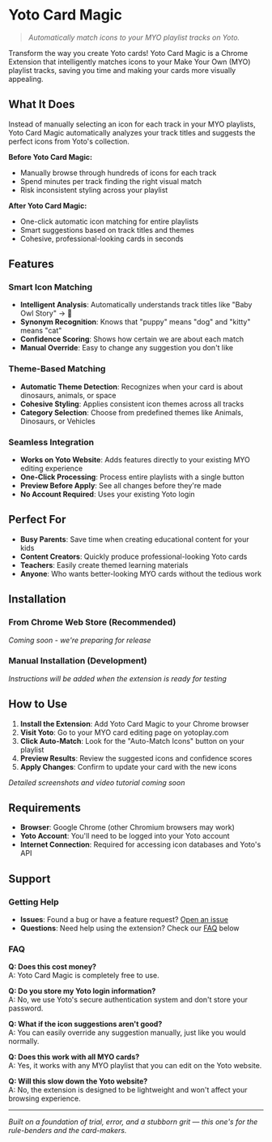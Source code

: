 # Yoto Card Magic

> _Automatically match icons to your MYO playlist tracks on Yoto._

Transform the way you create Yoto cards! Yoto Card Magic is a Chrome Extension that intelligently matches icons to your Make Your Own (MYO) playlist tracks, saving you time and making your cards more visually appealing.

## What It Does

Instead of manually selecting an icon for each track in your MYO playlists, Yoto Card Magic automatically analyzes your track titles and suggests the perfect icons from Yoto's collection.

**Before Yoto Card Magic:**
- Manually browse through hundreds of icons for each track
- Spend minutes per track finding the right visual match
- Risk inconsistent styling across your playlist

**After Yoto Card Magic:**
- One-click automatic icon matching for entire playlists
- Smart suggestions based on track titles and themes
- Cohesive, professional-looking cards in seconds

## Features

### Smart Icon Matching
- **Intelligent Analysis**: Automatically understands track titles like "Baby Owl Story" → 🦉
- **Synonym Recognition**: Knows that "puppy" means "dog" and "kitty" means "cat"
- **Confidence Scoring**: Shows how certain we are about each match
- **Manual Override**: Easy to change any suggestion you don't like

### Theme-Based Matching
- **Automatic Theme Detection**: Recognizes when your card is about dinosaurs, animals, or space
- **Cohesive Styling**: Applies consistent icon themes across all tracks
- **Category Selection**: Choose from predefined themes like Animals, Dinosaurs, or Vehicles

### Seamless Integration
- **Works on Yoto Website**: Adds features directly to your existing MYO editing experience
- **One-Click Processing**: Process entire playlists with a single button
- **Preview Before Apply**: See all changes before they're made
- **No Account Required**: Uses your existing Yoto login

## Perfect For

- **Busy Parents**: Save time when creating educational content for your kids
- **Content Creators**: Quickly produce professional-looking Yoto cards
- **Teachers**: Easily create themed learning materials
- **Anyone**: Who wants better-looking MYO cards without the tedious work

## Installation

### From Chrome Web Store (Recommended)
*Coming soon - we're preparing for release*

### Manual Installation (Development)
*Instructions will be added when the extension is ready for testing*

## How to Use

1. **Install the Extension**: Add Yoto Card Magic to your Chrome browser
2. **Visit Yoto**: Go to your MYO card editing page on yotoplay.com
3. **Click Auto-Match**: Look for the "Auto-Match Icons" button on your playlist
4. **Preview Results**: Review the suggested icons and confidence scores
5. **Apply Changes**: Confirm to update your card with the new icons

*Detailed screenshots and video tutorial coming soon*

## Requirements

- **Browser**: Google Chrome (other Chromium browsers may work)
- **Yoto Account**: You'll need to be logged into your Yoto account
- **Internet Connection**: Required for accessing icon databases and Yoto's API

## Support

### Getting Help
- **Issues**: Found a bug or have a feature request? [Open an issue](../../issues)
- **Questions**: Need help using the extension? Check our [FAQ](#faq) below

### FAQ

**Q: Does this cost money?**  
A: Yoto Card Magic is completely free to use.

**Q: Do you store my Yoto login information?**  
A: No, we use Yoto's secure authentication system and don't store your password.

**Q: What if the icon suggestions aren't good?**  
A: You can easily override any suggestion manually, just like you would normally.

**Q: Does this work with all MYO cards?**  
A: Yes, it works with any MYO playlist that you can edit on the Yoto website.

**Q: Will this slow down the Yoto website?**  
A: No, the extension is designed to be lightweight and won't affect your browsing experience.

---

_Built on a foundation of trial, error, and a stubborn grit — this one's for the rule-benders and the card-makers._

